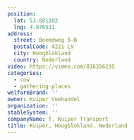 ```yaml
---
position:
  lat: 51.881102
  lng: 4.976531
address:
  street: Beemdweg 5-B
  postalCode: 4221 LV
  city: Hoogblokland
  country: Nederland
video: https://vimeo.com/816356235
categories:
  - cow
  - gathering-places
welfareBrand: ''
owner: Kuiper Veehandel
organization: ''
stableSystem: ''
companyName: T. Kuiper Transport
title: Kuiper, Hoogblokland, Nederland
---
```

